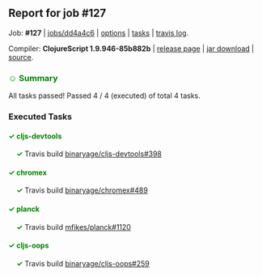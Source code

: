 ## Report for job #127

Job: **#127** | [jobs/dd4a4c6](https://github.com/cljs-oss/canary/commit/dd4a4c6acd208e8871c7e785836df0afe0486279) | [options](options.edn) | [tasks](tasks.edn) | [travis log](https://travis-ci.org/cljs-oss/canary/builds/293517798).

Compiler: **ClojureScript 1.9.946-85b882b** | [release page](https://github.com/cljs-oss/canary/releases/tag/r1.9.946-85b882b) | [jar download](https://github.com/cljs-oss/canary/releases/download/r1.9.946-85b882b/clojurescript-1.9.946-85b882b.jar) | [source](https://github.com/clojure/clojurescript/commit/85b882b728984734793d635c923bfab0f71ba00f).

### <b style='color:green'>☺ Summary</b>

All tasks passed! Passed 4 / 4 (executed) of total 4 tasks.

### Executed Tasks

#### <b style='color:green'>&#x2713; cljs-devtools</b>
&nbsp;&nbsp;&nbsp;&nbsp;<b style='color:green'>&#x2713;</b> Travis build [binaryage/cljs-devtools#398](https://travis-ci.org/binaryage/cljs-devtools/builds/293518814)<br>

#### <b style='color:green'>&#x2713; chromex</b>
&nbsp;&nbsp;&nbsp;&nbsp;<b style='color:green'>&#x2713;</b> Travis build [binaryage/chromex#489](https://travis-ci.org/binaryage/chromex/builds/293518816)<br>

#### <b style='color:green'>&#x2713; planck</b>
&nbsp;&nbsp;&nbsp;&nbsp;<b style='color:green'>&#x2713;</b> Travis build [mfikes/planck#1120](https://travis-ci.org/mfikes/planck/builds/293518812)<br>

#### <b style='color:green'>&#x2713; cljs-oops</b>
&nbsp;&nbsp;&nbsp;&nbsp;<b style='color:green'>&#x2713;</b> Travis build [binaryage/cljs-oops#259](https://travis-ci.org/binaryage/cljs-oops/builds/293518810)<br>
